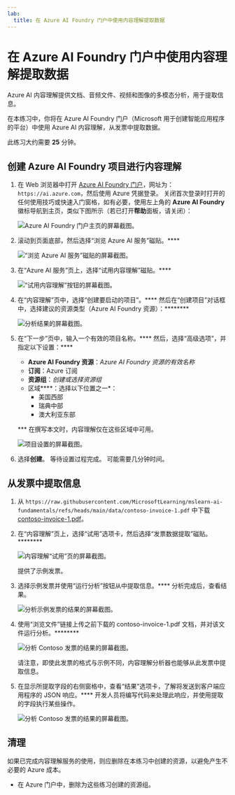 ```yaml
---
lab:
  title: 在 Azure AI Foundry 门户中使用内容理解提取数据
---
```


# 在 Azure AI Foundry 门户中使用内容理解提取数据

Azure AI 内容理解提供文档、音频文件、视频和图像的多模态分析，用于提取信息。

在本练习中，你将在 Azure AI Foundry 门户（Microsoft 用于创建智能应用程序的平台）中使用 Azure AI 内容理解，从发票中提取数据。 

此练习大约需要 **25** 分钟。

## 创建 Azure AI Foundry 项目进行内容理解

1. 在 Web 浏览器中打开 [Azure AI Foundry 门户](https://ai.azure.com)，网址为：`https://ai.azure.com`，然后使用 Azure 凭据登录。 关闭首次登录时打开的任何使用技巧或快速入门窗格，如有必要，使用左上角的 **Azure AI Foundry** 徽标导航到主页，类似下图所示（若已打开**帮助**面板，请关闭）：

    ![Azure AI Foundry 门户主页的屏幕截图。](./media/ai-foundry-portal.png)

1. 滚动到页面底部，然后选择“浏览 Azure AI 服务”磁贴。****

    ![“浏览 Azure AI 服务”磁贴的屏幕截图。](./media/ai-services.png)

1. 在“Azure AI 服务”页上，选择“试用内容理解”磁贴。****

    ![“试用内容理解”按钮的屏幕截图。](./media/try-content-understanding.png)

1. 在“内容理解”页中，选择“创建要启动的项目”。**** 然后在“创建项目”对话框中，选择建议的资源类型（Azure AI Foundry 资源）：********

    ![分析结果的屏幕截图。](./media/resource-type.png)

1. 在“下一步”页中，输入一个有效的项目名称。**** 然后，选择“高级选项”，并指定以下设置：****
    - **Azure AI Foundry 资源**：*Azure AI Foundry 资源的有效名称*
    - **订阅**：Azure 订阅
    - **资源组**：*创建或选择资源组*
    - 区域****：选择以下位置之一\*：
        * 美国西部
        * 瑞典中部
        * 澳大利亚东部

    \*** 在撰写本文时，内容理解仅在这些区域中可用。

    ![项目设置的屏幕截图。](./media/content-project-settings.png)

1. 选择**创建**。 等待设置过程完成。 可能需要几分钟时间。

## 从发票中提取信息

1. 从 `https://raw.githubusercontent.com/MicrosoftLearning/mslearn-ai-fundamentals/refs/heads/main/data/contoso-invoice-1.pdf` 中下载 [contoso-invoice-1.pdf](https://raw.githubusercontent.com/MicrosoftLearning/mslearn-ai-fundamentals/refs/heads/main/data/contoso-invoice-1.pdf)。 

1. 在“内容理解”页上，选择“试用”选项卡，然后选择“发票数据提取”磁贴。********

    ![内容理解“试用”页的屏幕截图。](./media/content-understanding-invoice.png)

    提供了示例发票。

1. 选择示例发票并使用“运行分析”按钮从中提取信息。**** 分析完成后，查看结果。

    ![分析示例发票的结果的屏幕截图。](./media/sample-invoice-analysis.png)

1. 使用“浏览文件”链接上传之前下载的 contoso-invoice-1.pdf 文档，并对该文件运行分析。********

    ![分析 Contoso 发票的结果的屏幕截图。](./media/contoso-invoice-analysis.png)

    请注意，即使此发票的格式与示例不同，内容理解分析器也能够从此发票中提取信息。

1. 在显示所提取字段的右侧窗格中，查看“结果”选项卡，了解将发送到客户端应用程序的 JSON 响应。**** 开发人员将编写代码来处理此响应，并使用提取的字段执行某些操作。

    ![分析 Contoso 发票的结果的屏幕截图。](./media/invoice-analysis-json.png)

## 清理

如果已完成内容理解服务的使用，则应删除在本练习中创建的资源，以避免产生不必要的 Azure 成本。

- 在 Azure 门户中，删除为这些练习创建的资源组。
